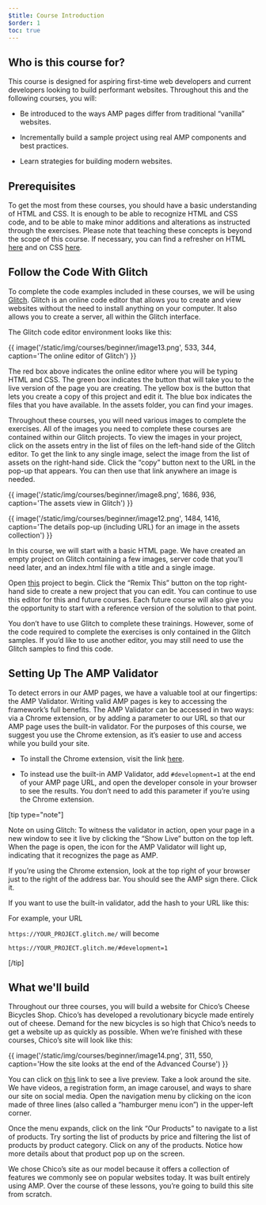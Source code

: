 ```yaml
---
$title: Course Introduction
$order: 1
toc: true
---
```


<!-- [TOC] -->

## Who is this course for?

This course is designed for aspiring first-time web developers and current developers looking to build performant websites. Throughout this and the following courses, you will:

- Be introduced to the ways AMP pages differ from traditional “vanilla” websites.

- Incrementally build a sample project using real AMP components and best practices.

- Learn strategies for building modern websites.

## Prerequisites

To get the most from these courses, you should have a basic understanding of HTML and CSS. It is enough to be able to recognize HTML and CSS code, and to be able to make minor additions and alterations as instructed through the exercises. Please note that teaching these concepts is beyond the scope of this course. If necessary, you can find a refresher on HTML [here](https://developer.mozilla.org/en-US/docs/Web/HTML) and on CSS [here](https://developer.mozilla.org/en-US/docs/Web/CSS).

## Follow the Code With Glitch

To complete the code examples included in these courses, we will be using [Glitch](https://glitch.com/). Glitch is an online code editor that allows you to create and view websites without the need to install anything on your computer. It also allows you to create a server, all within the Glitch interface.

The Glitch code editor environment looks like this:

{{ image('/static/img/courses/beginner/image13.png', 533, 344, caption='The online editor of Glitch') }}

The red box above indicates the online editor where you will be typing HTML and CSS. The green box indicates the button that will take you to the live version of the page you are creating. The yellow box is the button that lets you create a copy of this project and edit it. The blue box indicates the files that you have available. In the assets folder, you can find your images.

Throughout these courses, you will need various images to complete the exercises. All of the images you need to complete these courses are contained within our Glitch projects. To view the images in your project, click on the assets entry in the list of files on the left-hand side of the Glitch editor. To get the link to any single image, select the image from the list of assets on the right-hand side. Click the “copy” button next to the URL in the pop-up that appears. You can then use that link anywhere an image is needed.

{{ image('/static/img/courses/beginner/image8.png', 1686, 936, caption='The assets view in Glitch') }}

{{ image('/static/img/courses/beginner/image12.png', 1484, 1416, caption='The details pop-up (including URL) for an image in the assets collection') }}

In this course, we will start with a basic HTML page. We have created an empty project on Glitch containing a few images, server code that you’ll need later, and an index.html file with a title and a single image.

Open [this](https://glitch.com/edit/#!/nosy-leech) project to begin. Click the “Remix This” button on the top right-hand side to create a new project that you can edit. You can continue to use this editor for this and future courses. Each future course will also give you the opportunity to start with a reference version of the solution to that point.

You don’t have to use Glitch to complete these trainings. However, some of the code required to complete the exercises is only contained in the Glitch samples. If you’d like to use another editor, you may still need to use the Glitch samples to find this code.

## Setting Up The AMP Validator

To detect errors in our AMP pages, we have a valuable tool at our fingertips: the AMP Validator. Writing valid AMP pages is key to accessing the framework’s full benefits. The AMP Validator can be accessed in two ways: via a Chrome extension, or by adding a parameter to our URL so that our AMP page uses the built-in validator. For the purposes of this course, we suggest you use the Chrome extension, as it’s easier to use and access while you build your site.

- To install the Chrome extension, visit the link [here](https://chrome.google.com/webstore/detail/amp-validator/nmoffdblmcmgeicmolmhobpoocbbmknc/related?hl=en).

- To instead use the built-in AMP Validator, add `#development=1` at the end of your AMP page URL, and open the developer console in your browser to see the results. You don’t need to add this parameter if you’re using the Chrome extension.

[tip type="note"]

Note on using Glitch: To witness the validator in action, open your page in a new window to see it live by clicking the “Show Live” button on the top left. When the page is open, the icon for the AMP Validator will light up, indicating that it recognizes the page as AMP.

If you’re using the Chrome extension, look at the top right of your browser just to the right of the address bar. You should see the AMP sign there. Click it.

If you want to use the built-in validator, add the hash to your URL like this:

For example, your URL

`https://YOUR_PROJECT.glitch.me/` will become

`https://YOUR_PROJECT.glitch.me/#development=1`

[/tip]

## What we'll build

Throughout our three courses, you will build a website for Chico’s Cheese Bicycles Shop. Chico’s has developed a revolutionary bicycle made entirely out of cheese. Demand for the new bicycles is so high that Chico’s needs to get a website up as quickly as possible. When we’re finished with these courses, Chico’s site will look like this:

{{ image('/static/img/courses/beginner/image14.png', 311, 550, caption='How the site looks at the end of the Advanced Course') }}

You can click on [this](https://nice-consonant.glitch.me/) link to see a live preview. Take a look around the site. We have videos, a registration form, an image carousel, and ways to share our site on social media. Open the navigation menu by clicking on the icon made of three lines (also called a “hamburger menu icon”) in the upper-left corner.

Once the menu expands, click on the link “Our Products” to navigate to a list of products. Try sorting the list of products by price and filtering the list of products by product category. Click on any of the products. Notice how more details about that product pop up on the screen.

We chose Chico’s site as our model because it offers a collection of features we commonly see on popular websites today. It was built entirely using AMP. Over the course of these lessons, you’re going to build this site from scratch.
